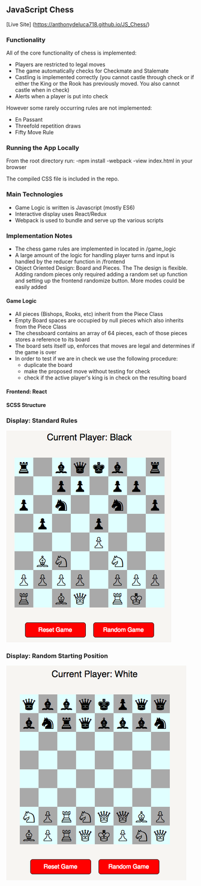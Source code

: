 ## JavaScript Chess

[Live Site]
(https://anthonydeluca718.github.io/JS_Chess/)

### Functionality

All of the core functionality of chess is implemented:
- Players are restricted to legal moves
- The game automatically checks for Checkmate and Stalemate
- Castling is implemented correctly (you cannot castle through check or if either the King or the Rook has previously moved. You also cannot castle when in check)
- Alerts when a player is put into check

However some rarely occurring rules are not implemented:
- En Passant
- Threefold repetition draws
- Fifty Move Rule

### Running the App Locally
From the root directory run:
-npm install
-webpack
-view index.html in your browser

The compiled CSS file is included in the repo.

### Main Technologies

- Game Logic is written is Javascript (mostly ES6)
- Interactive display uses React/Redux
- Webpack is used to bundle and serve up the various scripts

### Implementation Notes

- The chess game rules are implemented in located in /game_logic
- A large amount of the logic for handling player turns and input is handled by the reducer function in /frontend
- Object Oriented Design: Board and Pieces. The The design is flexible. Adding random pieces only required adding a random set up function and setting up the frontend randomize button. More modes could be easily added

#### Game Logic
- All pieces (Bishops, Rooks, etc) inherit from the Piece Class
- Empty Board spaces are occupied by null pieces which also inherits from the Piece Class
- The chessboard contains an array of 64 pieces, each of those pieces stores a reference to its board
- The board sets itself up, enforces that moves are legal and determines if the game is over
- In order to test if we are in check we use the following procedure:
  - duplicate the board
  - make the proposed move without testing for check
  - check if the active player's king is in check on the resulting board

#### Frontend: React


#### SCSS Structure

### Display: Standard Rules

![Gameplay](https://github.com/AnthonyDeluca718/JS_Chess/blob/master/assets/images/BoardState.png)

### Display: Random Starting Position

![RandomBoard](https://github.com/AnthonyDeluca718/JS_Chess/blob/master/assets/images/RandomInitial.png)
